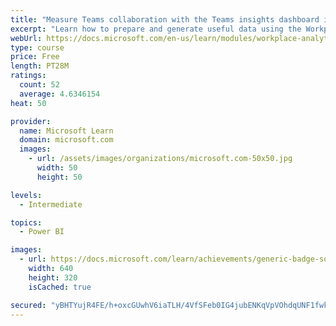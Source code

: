 ```yaml
---
title: "Measure Teams collaboration with the Teams insights dashboard in Workplace Analytics"
excerpt: "Learn how to prepare and generate useful data using the Workplace Analytics Power BI Teams insights dashboard.  Analyze Microsoft Teams adoption trends from the populated reports."
webUrl: https://docs.microsoft.com/en-us/learn/modules/workplace-analytics-teams-insights/
type: course
price: Free
length: PT28M
ratings:
  count: 52
  average: 4.6346154
heat: 50

provider:
  name: Microsoft Learn
  domain: microsoft.com
  images:
    - url: /assets/images/organizations/microsoft.com-50x50.jpg
      width: 50
      height: 50

levels:
  - Intermediate

topics:
  - Power BI

images:
  - url: https://docs.microsoft.com/learn/achievements/generic-badge-social.png
    width: 640
    height: 320
    isCached: true

secured: "yBHTYujR4FE/h+oxcGUwhV6iaTLH/4VfSFeb0IG4jubENKqVpVOhdqUNF1fwkSXbXWYCEkx/iV2sE6xyUJ+5juFMHIgnVXXV5x3HckMKMg75rEyQr4DMKNrEwjl+mB/6MPO/LsUmiHpeWhrOJtpFDEO5MKjHgW7Z5R717hGzzCIpNkvVd8uyi7zEhMkiKLCUvw4jhd8V+2HtSlOpz/F7gzAHl5eDT149LnjTMHj58lxsYSu5WxEQpKPezKFMZOB/dYN/KToZLG6P2vAg/Oay/Eq2/uqSBeC3F7x7K0kMSM4ptAl/fvmofQh6ZmT1YPslPI3cMCfDOgJdRhyLDF9UCpEHQAHjCvmszmiXef6W0aTa30QyBW123is9WZLe4hwP643aaa+h7Mtg76KzO9a6f9FfqAt36HUvUgEPrjWjS9E=;KSKwQ7/Pn9MuIFqj7VCyLg=="
---
```


